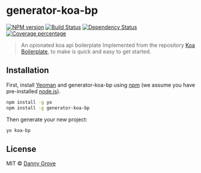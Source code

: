 # generator-koa-bp 
[![NPM version][npm-image]][npm-url] [![Build Status][travis-image]][travis-url] 
[![Dependency Status][daviddm-image]][daviddm-url] [![Coverage percentage][coveralls-image]][coveralls-url]
> An opionated koa api boilerplate
> Implemented from the repository [Koa Boilerplate](https://github.com/drGrove/koa-boilerplate), to make is quick and easy to get started.

## Installation

First, install [Yeoman](http://yeoman.io) and generator-koa-bp using [npm](https://www.npmjs.com/) (we assume you have pre-installed [node.js](https://nodejs.org/)).

```bash
npm install -g yo
npm install -g generator-koa-bp
```

Then generate your new project:

```bash
yo koa-bp
```

## License

MIT © [Danny Grove](https://dannygrove.com)


[npm-image]: https://badge.fury.io/js/generator-koa-bp.svg
[npm-url]: https://npmjs.org/package/generator-koa-bp
[travis-image]: https://travis-ci.org/drGrove/generator-koa-bp.svg?branch=master
[travis-url]: https://travis-ci.org/drGrove/generator-koa-bp
[daviddm-image]: https://david-dm.org/drGrove/generator-koa-bp.svg?theme=shields.io
[daviddm-url]: https://david-dm.org/drGrove/generator-koa-bp
[coveralls-image]: https://coveralls.io/repos/drGrove/generator-koa-bp/badge.svg
[coveralls-url]: https://coveralls.io/r/drGrove/generator-koa-bp
